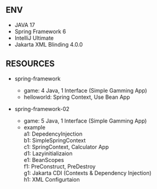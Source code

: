 ENV
---
- JAVA 17
- Spring Framework 6
- IntelliJ Ultimate
- Jakarta XML Blinding 4.0.0

RESOURCES
---
- spring-framework
    - game: 4 Java, 1 Interface (Simple Gamming App)
    - helloworld: Spring Context, Use Bean App

- spring-framework-02
    - game: 5 Java, 1 Interface (Simple Gamming App)
    - example <br/>
        a1: DepedencyInjection <br/>
        b1: SimpleSpringContext <br/>
        c1: SpringContext, Calculator App <br/>
        d1: Lazyinitializaion <br/>
        e1: BeanScopes <br/>
        f1: PreConstruct, PreDestroy <br/>
        g1: Jakarta CDI (Contexts & Dependency Injection) <br/>
        h1: XML Configurtaion <br/> 


